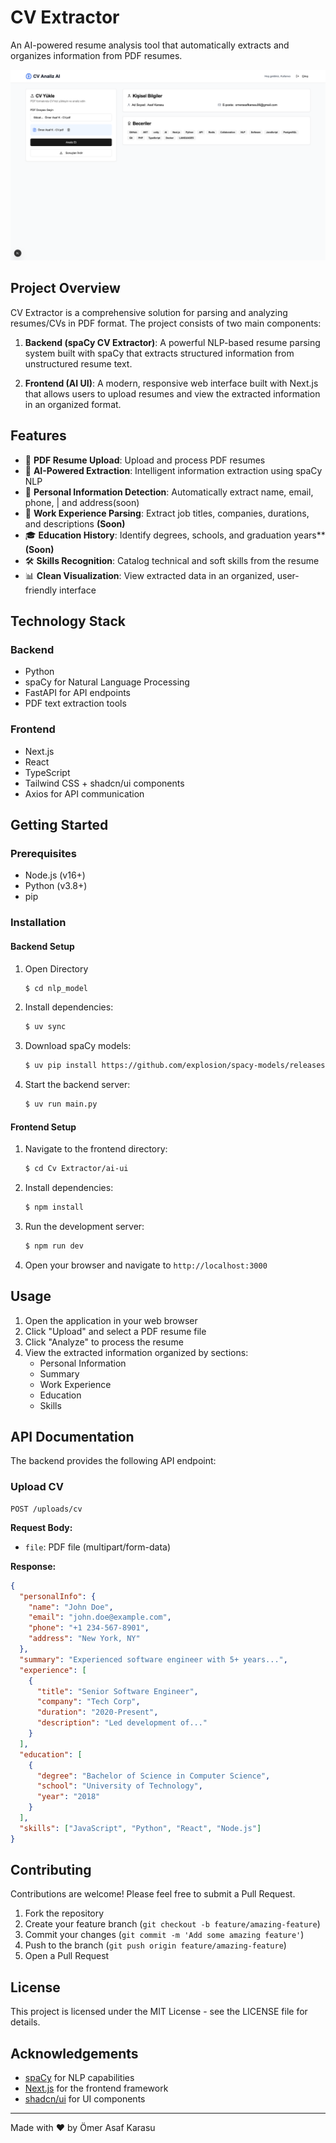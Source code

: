 # CV Extractor

An AI-powered resume analysis tool that automatically extracts and organizes information from PDF resumes.

![CV Extractor Banner](/assets/screen.png)

## Project Overview

CV Extractor is a comprehensive solution for parsing and analyzing resumes/CVs in PDF format. The project consists of two main components:

1. **Backend (spaCy CV Extractor)**: A powerful NLP-based resume parsing system built with spaCy that extracts structured information from unstructured resume text.

2. **Frontend (AI UI)**: A modern, responsive web interface built with Next.js that allows users to upload resumes and view the extracted information in an organized format.

## Features

- 📄 **PDF Resume Upload**: Upload and process PDF resumes
- 🤖 **AI-Powered Extraction**: Intelligent information extraction using spaCy NLP
- 👤 **Personal Information Detection**: Automatically extract name, email, phone, | and address(soon)
- 💼 **Work Experience Parsing**: Extract job titles, companies, durations, and descriptions **(Soon)**
- 🎓 **Education History**: Identify degrees, schools, and graduation years\*\* **(Soon)**
- 🛠️ **Skills Recognition**: Catalog technical and soft skills from the resume
- 📊 **Clean Visualization**: View extracted data in an organized, user-friendly interface

## Technology Stack

### Backend

- Python
- spaCy for Natural Language Processing
- FastAPI for API endpoints
- PDF text extraction tools

### Frontend

- Next.js
- React
- TypeScript
- Tailwind CSS + shadcn/ui components
- Axios for API communication

## Getting Started

### Prerequisites

- Node.js (v16+)
- Python (v3.8+)
- pip

### Installation

#### Backend Setup

1. Open Directory

   ```bash
   $ cd nlp_model
   ```

2. Install dependencies:

   ```bash
   $ uv sync
   ```

3. Download spaCy models:

   ```bash
   $ uv pip install https://github.com/explosion/spacy-models/releases/download/en_core_web_lg-3.4.1/en_core_web_lg-3.4.1-py3-none-any.whl
   ```

4. Start the backend server:
   ```bash
   $ uv run main.py
   ```

#### Frontend Setup

1. Navigate to the frontend directory:

   ```bash
   $ cd Cv Extractor/ai-ui
   ```

2. Install dependencies:

   ```bash
   $ npm install
   ```

3. Run the development server:

   ```bash
   $ npm run dev
   ```

4. Open your browser and navigate to `http://localhost:3000`

## Usage

1. Open the application in your web browser
2. Click "Upload" and select a PDF resume file
3. Click "Analyze" to process the resume
4. View the extracted information organized by sections:
   - Personal Information
   - Summary
   - Work Experience
   - Education
   - Skills

## API Documentation

The backend provides the following API endpoint:

### Upload CV

```
POST /uploads/cv
```

**Request Body:**

- `file`: PDF file (multipart/form-data)

**Response:**

```json
{
  "personalInfo": {
    "name": "John Doe",
    "email": "john.doe@example.com",
    "phone": "+1 234-567-8901",
    "address": "New York, NY"
  },
  "summary": "Experienced software engineer with 5+ years...",
  "experience": [
    {
      "title": "Senior Software Engineer",
      "company": "Tech Corp",
      "duration": "2020-Present",
      "description": "Led development of..."
    }
  ],
  "education": [
    {
      "degree": "Bachelor of Science in Computer Science",
      "school": "University of Technology",
      "year": "2018"
    }
  ],
  "skills": ["JavaScript", "Python", "React", "Node.js"]
}
```

## Contributing

Contributions are welcome! Please feel free to submit a Pull Request.

1. Fork the repository
2. Create your feature branch (`git checkout -b feature/amazing-feature`)
3. Commit your changes (`git commit -m 'Add some amazing feature'`)
4. Push to the branch (`git push origin feature/amazing-feature`)
5. Open a Pull Request

## License

This project is licensed under the MIT License - see the LICENSE file for details.

## Acknowledgements

- [spaCy](https://spacy.io/) for NLP capabilities
- [Next.js](https://nextjs.org/) for the frontend framework
- [shadcn/ui](https://ui.shadcn.com/) for UI components

---

Made with ❤️ by Ömer Asaf Karasu
